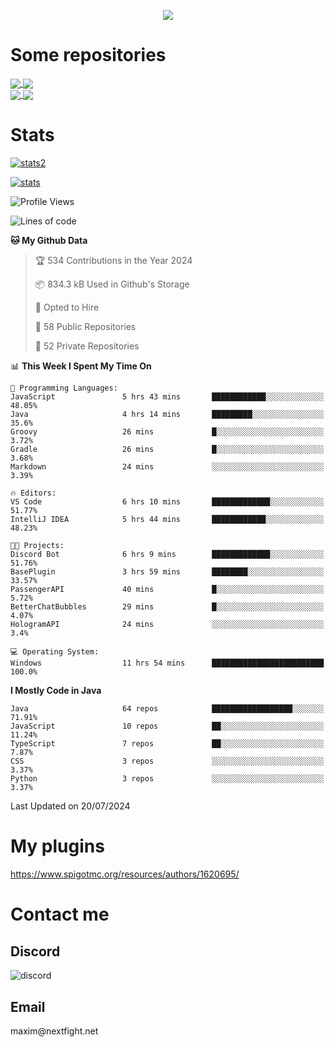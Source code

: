 <p align="center">
  <a href="https://github.com/max1mde">
    <img src="https://readme-typing-svg.demolab.com?font=Permanent+Marker&size=30&duration=4600&color=8C63F7&center=true&multiline=true&random=false&width=749&height=105&lines=0JfQtNGALg;My+name+is+Maxim" /></a>
</p>

<div align="left">

<h1>Some repositories</h1>
<a href="https://github.com/max1mde/FancyPhysics">
  <img align="center" src="https://denvercoder1-github-readme-stats.vercel.app/api/pin/?username=max1mde&repo=FancyPhysics&theme=react&bg_color=1F222E&title_color=8C63F7&hide_border=true&icon_color=F8D866&show_icons=true" />
</a>
<a href="https://github.com/NextFightNetwork/NextApply">
  <img align="center" src="https://denvercoder1-github-readme-stats.vercel.app/api/pin/?username=NextFightNetwork&repo=NextApply&theme=react&bg_color=1F222E&title_color=8C63F7&hide_border=true&icon_color=F8D866&show_icons=true" />
</a>
<br>
<a href="https://github.com/max1mde/HologramAPI">
  <img align="center" src="https://denvercoder1-github-readme-stats.vercel.app/api/pin/?username=max1mde&repo=HologramAPI&theme=react&bg_color=1F222E&title_color=8C63F7&hide_border=true&icon_color=F8D866&show_icons=true" />
</a>
<a href="https://github.com/max1mde/RadioBot">
  <img align="center" src="https://denvercoder1-github-readme-stats.vercel.app/api/pin/?username=max1mde&repo=RadioBot&theme=react&bg_color=1F222E&title_color=8C63F7&hide_border=true&icon_color=F8D866&show_icons=true" />
</a>


<h1>Stats</h1>
<p>
  <a href="https://github.com/max1mde">
    <img src="https://github-readme-stats.vercel.app/api/top-langs/?username=max1mde&layout=compact&theme=tokyonight&show_icons=true" alt="stats2" /></a>
</p>
<p>
  <a href="https://github.com/max1mde">
    <img src="https://github-readme-stats.vercel.app/api?username=max1mde&theme=tokyonight&show_icons=true&layout=compact" alt="stats" /></a>
</p>
</div>

<!--START_SECTION:waka-->
![Profile Views](http://img.shields.io/badge/Profile%20Views-151-blue)

![Lines of code](https://img.shields.io/badge/From%20Hello%20World%20I%27ve%20Written-791509%20lines%20of%20code-blue)

**🐱 My Github Data** 

> 🏆 534 Contributions in the Year 2024
 > 
> 📦 834.3 kB Used in Github's Storage 
 > 
> 💼 Opted to Hire
 > 
> 📜 58 Public Repositories 
 > 
> 🔑 52 Private Repositories  
 > 
📊 **This Week I Spent My Time On** 

```text
💬 Programming Languages: 
JavaScript               5 hrs 43 mins       ████████████░░░░░░░░░░░░░   48.05% 
Java                     4 hrs 14 mins       █████████░░░░░░░░░░░░░░░░   35.6% 
Groovy                   26 mins             █░░░░░░░░░░░░░░░░░░░░░░░░   3.72% 
Gradle                   26 mins             █░░░░░░░░░░░░░░░░░░░░░░░░   3.68% 
Markdown                 24 mins             ░░░░░░░░░░░░░░░░░░░░░░░░░   3.39%

🔥 Editors: 
VS Code                  6 hrs 10 mins       █████████████░░░░░░░░░░░░   51.77% 
IntelliJ IDEA            5 hrs 44 mins       ████████████░░░░░░░░░░░░░   48.23%

🐱‍💻 Projects: 
Discord Bot              6 hrs 9 mins        █████████████░░░░░░░░░░░░   51.76% 
BasePlugin               3 hrs 59 mins       ████████░░░░░░░░░░░░░░░░░   33.57% 
PassengerAPI             40 mins             █░░░░░░░░░░░░░░░░░░░░░░░░   5.72% 
BetterChatBubbles        29 mins             █░░░░░░░░░░░░░░░░░░░░░░░░   4.07% 
HologramAPI              24 mins             ░░░░░░░░░░░░░░░░░░░░░░░░░   3.4%

💻 Operating System: 
Windows                  11 hrs 54 mins      █████████████████████████   100.0%

```

**I Mostly Code in Java** 

```text
Java                     64 repos            ██████████████████░░░░░░░   71.91% 
JavaScript               10 repos            ██░░░░░░░░░░░░░░░░░░░░░░░   11.24% 
TypeScript               7 repos             ██░░░░░░░░░░░░░░░░░░░░░░░   7.87% 
CSS                      3 repos             ░░░░░░░░░░░░░░░░░░░░░░░░░   3.37% 
Python                   3 repos             ░░░░░░░░░░░░░░░░░░░░░░░░░   3.37%

```



 Last Updated on 20/07/2024
<!--END_SECTION:waka-->

# My plugins
https://www.spigotmc.org/resources/authors/1620695/

<h1>Contact me</h1>

<h2>Discord</h2>  
<img src="https://lanyard.cnrad.dev/api/759334613335670805" alt="discord">

<h2>Email</h2>  
maxim@nextfight.net


